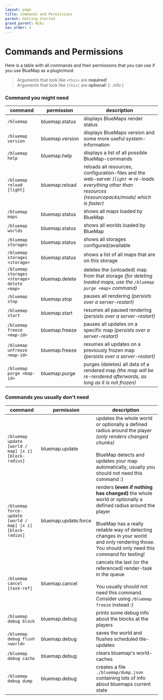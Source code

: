 ```yaml
---
layout: page
title: Commands and Permissions
parent: Getting Started
grand_parent: Wiki
nav_order: 3
---
```


# Commands and Permissions

Here is a table with all commands and their permissions that you can use if you use BlueMap as a plugin/mod:

> Arguments that look like `<this>` are **required**!<br>
> Arguments that look like `[this]` are **optional**!
{: .info }

### Command you might need

| command                                    | permission      | description                                                                                                                                                |
|--------------------------------------------|-----------------|------------------------------------------------------------------------------------------------------------------------------------------------------------|
| `/bluemap`                                 | bluemap.status  | displays BlueMaps render status                                                                                                                            |
| `/bluemap version`                         | bluemap.version | displays BlueMaps version and some more useful system-information                                                                                          |
| `/bluemap help`                            | bluemap.help    | displays a list of all possible BlueMap-commands                                                                                                           |
| `/bluemap reload [light]`                  | bluemap.reload  | reloads all resources, configuration-files and the web-server *(`light` => re-loads everything other than resources (resourcepacks/mods) which is faster)* |
| `/bluemap maps`                            | bluemap.status  | shows all maps loaded by BlueMap                                                                                                                           |
| `/bluemap worlds`                          | bluemap.status  | shows all worlds loaded by BlueMap                                                                                                                         |
| `/bluemap storages`                        | bluemap.status  | shows all storages configured/available                                                                                                                    |
| `/bluemap storages <storage>`              | bluemap.status  | shows a list of all maps that are on this storage                                                                                                          |
| `/bluemap storages <storage> delete <map>` | bluemap.delete  | deletes the (unloaded) map from that storage *(for deleting loaded maps, use the `/bluemap purge <map>` command)*                                          |
| `/bluemap stop`                            | bluemap.stop    | pauses all rendering *(persists over a server-restart)*                                                                                                    |
| `/bluemap start`                           | bluemap.start   | resumes all paused rendering *(persists over a server-restart)*                                                                                            |
| `/bluemap freeze <map-id>`                 | bluemap.freeze  | pauses all updates on a specific map *(persists over a server-restart)*                                                                                    |
| `/bluemap unfreeze <map-id>`               | bluemap.freeze  | resumes all updates on a previously frozen map *(persists over a server-restart)*                                                                          |
| `/bluemap purge <map-id>`                  | bluemap.purge   | purges (deletes) all data of a rendered map *(the map will be re-rendered afterwards, as long as it is not frozen)*                                        |

### Commands you usually don't need

| command                                                    | permission           | description                                                                                                                                                                                                                                                     |
|------------------------------------------------------------|----------------------|-----------------------------------------------------------------------------------------------------------------------------------------------------------------------------------------------------------------------------------------------------------------|
| `/bluemap update [world / map] [x z] [block-radius]`       | bluemap.update       | updates the whole world or optionally a defined radius around the player *(only renders changed chunks)*<br><br>BlueMap detects and updates your map automatically, usually you should not need this command :)                                                 |
| `/bluemap force-update [world / map] [x z] [block-radius]` | bluemap.update.force | renders **(even if nothing has changed)** the whole world or optionally a defined radius around the player<br><br>BlueMap has a really reliable way of detecting changes in your world and only rendering those. You should only need this command for testing! |
| `/bluemap cancel [task-ref]`                               | bluemap.cancel       | cancels the last (or the referenced) render-task in the queue<br><br>You usually should not need this command. Consider using `/bluemap freeze` instead :)                                                                                                      |
| `/bluemap debug block`                                     | bluemap.debug        | prints some debug info about the blocks at the players                                                                                                                                                                                                          |
| `/bluemap debug flush <world>`                             | bluemap.debug        | saves the world and flushes scheduled tile-updates                                                                                                                                                                                                              |
| `/bluemap debug cache`                                     | bluemap.debug        | clears bluemap's world-caches                                                                                                                                                                                                                                   |
| `/bluemap debug dump`                                      | bluemap.debug        | creates a file `./bluemap/dump.json` containing lots of info about bluemaps current state                                                                                                                                                                       |
